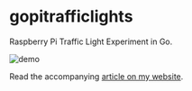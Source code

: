 # gopitrafficlights
Raspberry Pi Traffic Light Experiment in Go.

![demo](demo.gif)

Read the accompanying [article on my website](https://simonprickett.dev/raspberry-pi-coding-in-go-traffic-lights/).
